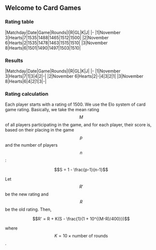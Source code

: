 ## Welcome to Card Games

### Rating table

|Matchday|Date|Game|Rounds|I|R|GL|K|J|
|-
|1|November 3|Hearts|7|1535|1488|1465|1512|1500|
|2|November 6|Hearts|2|1535|1478|1463|1515|1510|
|3|November 8|Hearts|6|1501|1490|1497|1503|1510|

### Results

|Matchday|Date|Game|Rounds|I|R|GL|K|J|
|-
|1|November 3|Hearts|7|1|3|4|2|-|
|2|November 6|Hearts|2|-|4|3|2|1|
|3|November 8|Hearts|6|4|2|1|3|-|

### Rating calculation
Each player starts with a rating of 1500. We use the Elo system of card game rating. Basically, we take the mean rating $$M$$ of all players participating in the game, and for each player, their score is, based on their placing in the game $$p$$ and the number of players $$n$$:

$$S = 1 - \frac{p-1}{n-1}$$

Let $$R'$$ be the new rating and $$R$$ be the old rating. Then,

$$R' = R + K(S - \frac{1}{1 + 10^{(M-R)/400}})$$

where $$K = 10 \times \text{number of rounds}$$.
